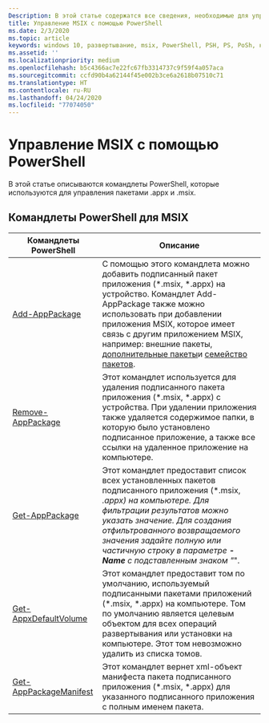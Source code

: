```yaml
---
Description: В этой статье содержатся все сведения, необходимые для управления развертыванием приложений MSIX в корпоративной среде.  Эта статья предназначена для ИТ-разработчиков предприятий.
title: Управление MSIX с помощью PowerShell
ms.date: 2/3/2020
ms.topic: article
keywords: windows 10, развертывание, msix, PowerShell, PSH, PS, PoSh, командлеты
ms.assetid: ''
ms.localizationpriority: medium
ms.openlocfilehash: b5c4366ac7e22fc67fb3314737c9f59f4a057aca
ms.sourcegitcommit: ccfd90b4a62144f45e002b3ce6a2618b07510c71
ms.translationtype: HT
ms.contentlocale: ru-RU
ms.lasthandoff: 04/24/2020
ms.locfileid: "77074050"
---
```

# <a name="managing-msix-with-powershell"></a>Управление MSIX с помощью PowerShell
В этой статье описываются командлеты PowerShell, которые используются для управления пакетами .appx и .msix.

## <a name="msix-powershell-cmdlets"></a>Командлеты PowerShell для MSIX

| Командлеты PowerShell | Описание |
|-------------------|-------------|
| [Add-AppPackage](https://docs.microsoft.com/powershell/module/appx/add-appxpackage?view=win10-ps) | С помощью этого командлета можно добавить подписанный пакет приложения (*.msix, *.appx) на устройство. Командлет Add-AppPackage также можно использовать при добавлении приложения MSIX, которое имеет связь с другим приложением MSIX, например: внешние пакеты, [дополнительные пакеты](https://docs.microsoft.com/windows/msix/package/optional-packages)и [семейство пакетов](https://docs.microsoft.com/windows/msix/package/optional-packages). |
| [Remove-AppPackage](https://docs.microsoft.com/powershell/module/appx/remove-appxpackage?view=win10-ps) | Этот командлет используется для удаления подписанного пакета приложения (*.msix, *.appx) с устройства. При удалении приложения также удаляется содержимое папки, в которую было установлено подписанное приложение, а также все ссылки на удаленное приложение на компьютере. |
| [Get-AppPackage](https://docs.microsoft.com/powershell/module/appx/get-appxpackage?view=win10-ps) | Этот командлет предоставит список всех установленных пакетов подписанного приложения (*.msix, *.appx) на компьютере. Для фильтрации результатов можно указать значение. Для создания отфильтрованного возвращаемого значения задайте полную или частичную строку в параметре **-Name** с подставленным знаком "*". |
| [Get-AppxDefaultVolume](https://docs.microsoft.com/powershell/module/appx/get-appxdefaultvolume?view=win10-ps) | Этот командлет предоставит том по умолчанию, используемый подписанными пакетами приложений (*.msix, *.appx) на компьютере. Том по умолчанию является целевым объектом для всех операций развертывания или установки на компьютере. Этот том невозможно удалить из списка томов. |
| [Get-AppPackageManifest](https://docs.microsoft.com/powershell/module/appx/get-appxpackagemanifest?view=win10-ps) | Этот командлет вернет xml-объект манифеста пакета подписанного приложения (*.msix, *.appx) для указанного подписанного приложения с полным именем пакета. |
